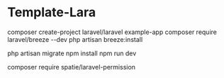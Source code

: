 # Template-Lara
composer create-project laravel/laravel example-app
composer require laravel/breeze --dev
php artisan breeze:install

php artisan migrate
npm install
npm run dev


composer require spatie/laravel-permission
